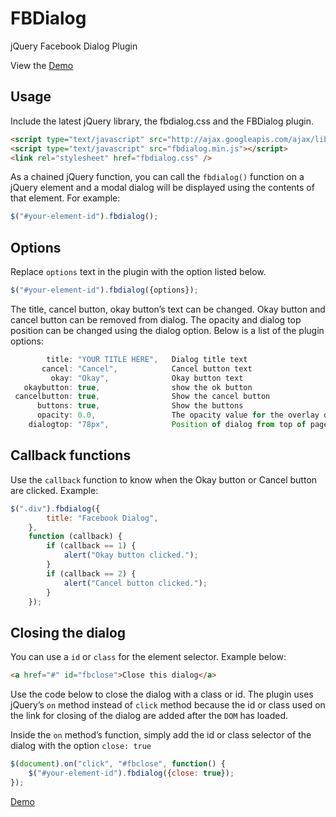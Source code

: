 FBDialog
========

jQuery Facebook Dialog Plugin

View the [Demo](http://www.rrpowered.com/demo/FBDialog/)

Usage
-----

Include the latest jQuery library, the fbdialog.css and the FBDialog plugin.
```HTML
<script type="text/javascript" src="http://ajax.googleapis.com/ajax/libs/jquery/2.1.0/jquery.min.js"></script>
<script type="text/javascript" src="fbdialog.min.js"></script>
<link rel="stylesheet" href="fbdialog.css" />
```

As a chained jQuery function, you can call the `fbdialog()` function on a jQuery element and a modal dialog will be displayed using the contents of that element. For example:
```JAVASCRIPT
$("#your-element-id").fbdialog();
```

Options
-----
Replace `options` text in the plugin with the option listed below.

```JAVASCRIPT
$("#your-element-id").fbdialog({options});
```

The title, cancel button, okay button’s text can be changed. Okay button and cancel button can be removed from dialog. The opacity and dialog top position can be changed using the dialog option.
Below is a list of the plugin options:
```JAVASCRIPT
        title: "YOUR TITLE HERE",   Dialog title text
       cancel: "Cancel",            Cancel button text
         okay: "Okay",              Okay button text
   okaybutton: true,                show the ok button
 cancelbutton: true,                Show the cancel button
      buttons: true,                Show the buttons
      opacity: 0.0,                 The opacity value for the overlay div, from 0.0 - 1.0
    dialogtop: "78px",              Position of dialog from top of page  0px - 99999px
```

Callback functions
-----
Use the `callback` function to know when the Okay button or Cancel button are clicked.
Example:
```JAVASCRIPT
$(".div").fbdialog({
        title: "Facebook Dialog",
    },
    function (callback) {
        if (callback == 1) {
            alert("Okay button clicked.");
        }
        if (callback == 2) {
            alert("Cancel button clicked.");
        }
    });
```

Closing the dialog
-----
You can use a `id` or `class` for the element selector. Example below:
```HTML
<a href="#" id="fbclose">Close this dialog</a>
```
Use the code below to close the dialog with a class or id. The plugin uses jQuery’s `on` method instead of `click` method because the id or class used on the link for closing of the dialog are added after the `DOM` has loaded.
 
Inside the `on` method’s function, simply add the id or class selector of the dialog with the option `close: true`

```JAVASCRIPT
$(document).on("click", "#fbclose", function() {     
    $("#your-element-id").fbdialog({close: true});
});
```
[Demo](http://www.rrpowered.com/demo/FBDialog/)
